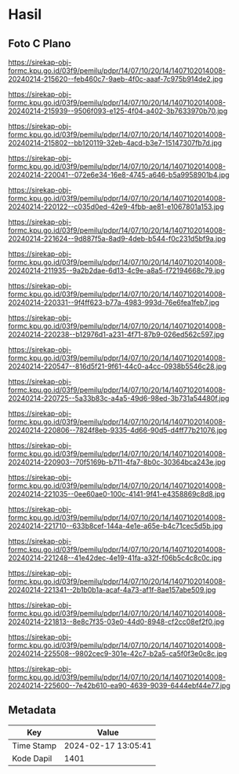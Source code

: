 # Hasil

## Foto C Plano

https://sirekap-obj-formc.kpu.go.id/03f9/pemilu/pdpr/14/07/10/20/14/1407102014008-20240214-215620--feb460c7-9aeb-4f0c-aaaf-7c975b914de2.jpg

https://sirekap-obj-formc.kpu.go.id/03f9/pemilu/pdpr/14/07/10/20/14/1407102014008-20240214-215939--9506f093-e125-4f04-a402-3b7633970b70.jpg

https://sirekap-obj-formc.kpu.go.id/03f9/pemilu/pdpr/14/07/10/20/14/1407102014008-20240214-215802--bb120119-32eb-4acd-b3e7-15147307fb7d.jpg

https://sirekap-obj-formc.kpu.go.id/03f9/pemilu/pdpr/14/07/10/20/14/1407102014008-20240214-220041--072e6e34-16e8-4745-a646-b5a9958901b4.jpg

https://sirekap-obj-formc.kpu.go.id/03f9/pemilu/pdpr/14/07/10/20/14/1407102014008-20240214-220122--c035d0ed-42e9-4fbb-ae81-e1067801a153.jpg

https://sirekap-obj-formc.kpu.go.id/03f9/pemilu/pdpr/14/07/10/20/14/1407102014008-20240214-221624--9d887f5a-8ad9-4deb-b544-f0c231d5bf9a.jpg

https://sirekap-obj-formc.kpu.go.id/03f9/pemilu/pdpr/14/07/10/20/14/1407102014008-20240214-211935--9a2b2dae-6d13-4c9e-a8a5-f72194668c79.jpg

https://sirekap-obj-formc.kpu.go.id/03f9/pemilu/pdpr/14/07/10/20/14/1407102014008-20240214-220331--9f4ff623-b77a-4983-993d-76e6fea1feb7.jpg

https://sirekap-obj-formc.kpu.go.id/03f9/pemilu/pdpr/14/07/10/20/14/1407102014008-20240214-220238--b12976d1-a231-4f71-87b9-026ed562c597.jpg

https://sirekap-obj-formc.kpu.go.id/03f9/pemilu/pdpr/14/07/10/20/14/1407102014008-20240214-220547--816d5f21-9f61-44c0-a4cc-0938b5546c28.jpg

https://sirekap-obj-formc.kpu.go.id/03f9/pemilu/pdpr/14/07/10/20/14/1407102014008-20240214-220725--5a33b83c-a4a5-49d6-98ed-3b731a54480f.jpg

https://sirekap-obj-formc.kpu.go.id/03f9/pemilu/pdpr/14/07/10/20/14/1407102014008-20240214-220806--7824f8eb-9335-4d66-90d5-d4ff77b21076.jpg

https://sirekap-obj-formc.kpu.go.id/03f9/pemilu/pdpr/14/07/10/20/14/1407102014008-20240214-220903--70f5169b-b711-4fa7-8b0c-30364bca243e.jpg

https://sirekap-obj-formc.kpu.go.id/03f9/pemilu/pdpr/14/07/10/20/14/1407102014008-20240214-221035--0ee60ae0-100c-4141-9f41-e4358869c8d8.jpg

https://sirekap-obj-formc.kpu.go.id/03f9/pemilu/pdpr/14/07/10/20/14/1407102014008-20240214-221710--633b8cef-144a-4e1e-a65e-b4c71cec5d5b.jpg

https://sirekap-obj-formc.kpu.go.id/03f9/pemilu/pdpr/14/07/10/20/14/1407102014008-20240214-221248--41e42dec-4e19-41fa-a32f-f06b5c4c8c0c.jpg

https://sirekap-obj-formc.kpu.go.id/03f9/pemilu/pdpr/14/07/10/20/14/1407102014008-20240214-221341--2b1b0b1a-acaf-4a73-af1f-8ae157abe509.jpg

https://sirekap-obj-formc.kpu.go.id/03f9/pemilu/pdpr/14/07/10/20/14/1407102014008-20240214-221813--8e8c7f35-03e0-44d0-8948-cf2cc08ef2f0.jpg

https://sirekap-obj-formc.kpu.go.id/03f9/pemilu/pdpr/14/07/10/20/14/1407102014008-20240214-225508--9802cec9-301e-42c7-b2a5-ca5f0f3e0c8c.jpg

https://sirekap-obj-formc.kpu.go.id/03f9/pemilu/pdpr/14/07/10/20/14/1407102014008-20240214-225600--7e42b610-ea90-4639-9039-6444ebf44e77.jpg


## Metadata

| Key        | Value               |
| ---------- | ------------------- |
| Time Stamp | 2024-02-17 13:05:41 |
| Kode Dapil | 1401                |



